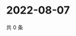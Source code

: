 # 2022-08-07

共 0 条

<!-- BEGIN WEIBO -->
<!-- 最后更新时间 Sun Aug 07 2022 13:01:42 GMT+0800 (China Standard Time) -->

<!-- END WEIBO -->
